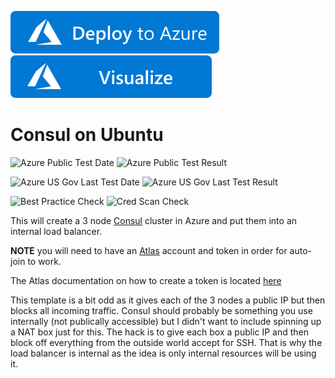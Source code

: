 [![Deploy To Azure](https://raw.githubusercontent.com/Azure/azure-quickstart-templates/master/1-CONTRIBUTION-GUIDE/images/deploytoazure.svg?sanitize=true)](https://portal.azure.com/#create/Microsoft.Template/uri/https%3A%2F%2Fraw.githubusercontent.com%2FAzure%2Fazure-quickstart-templates%2Fmaster%2Fconsul-on-ubuntu%2Fazuredeploy.json)
[![Visualize](https://raw.githubusercontent.com/Azure/azure-quickstart-templates/master/1-CONTRIBUTION-GUIDE/images/visualizebutton.svg?sanitize=true)](http://armviz.io/#/?load=https%3A%2F%2Fraw.githubusercontent.com%2FAzure%2Fazure-quickstart-templates%2Fmaster%2Fconsul-on-ubuntu%2Fazuredeploy.json)

# Consul on Ubuntu

![Azure Public Test Date](https://azurequickstartsservice.blob.core.windows.net/badges/consul-on-ubuntu/PublicLastTestDate.svg)
![Azure Public Test Result](https://azurequickstartsservice.blob.core.windows.net/badges/consul-on-ubuntu/PublicDeployment.svg)

![Azure US Gov Last Test Date](https://azurequickstartsservice.blob.core.windows.net/badges/consul-on-ubuntu/FairfaxLastTestDate.svg)
![Azure US Gov Last Test Result](https://azurequickstartsservice.blob.core.windows.net/badges/consul-on-ubuntu/FairfaxDeployment.svg)

![Best Practice Check](https://azurequickstartsservice.blob.core.windows.net/badges/consul-on-ubuntu/BestPracticeResult.svg)
![Cred Scan Check](https://azurequickstartsservice.blob.core.windows.net/badges/consul-on-ubuntu/CredScanResult.svg)

This will create a 3 node [Consul](https://www.consul.io/) cluster in Azure and
put them into an internal load balancer.

**NOTE** you will need to have an [Atlas](https://atlas.hashicorp.com/) account
and token in order for auto-join to work.

The Atlas documentation on how to create a token is located
[here](https://atlas.hashicorp.com/help/user-accounts/authentication)

This template is a bit odd as it gives each of the 3 nodes a public IP but then
blocks all incoming traffic. Consul should probably be something you use
internally (not publically accessible) but I didn't want to include spinning up
a NAT box just for this. The hack is to give each box a public IP and then block
off everything from the outside world accept for SSH. That is why the load
balancer is internal as the idea is only internal resources will be using it.
